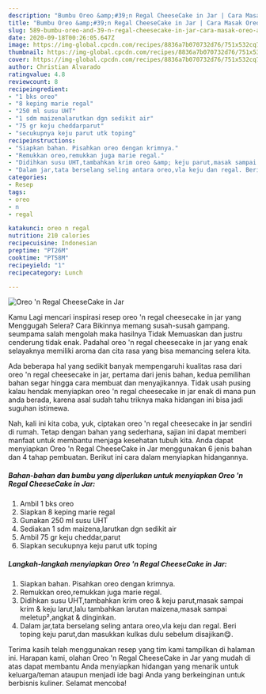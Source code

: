 ```yaml
---
description: "Bumbu Oreo &amp;#39;n Regal CheeseCake in Jar | Cara Masak Oreo &amp;#39;n Regal CheeseCake in Jar Yang Enak Dan Mudah"
title: "Bumbu Oreo &amp;#39;n Regal CheeseCake in Jar | Cara Masak Oreo &amp;#39;n Regal CheeseCake in Jar Yang Enak Dan Mudah"
slug: 589-bumbu-oreo-and-39-n-regal-cheesecake-in-jar-cara-masak-oreo-and-39-n-regal-cheesecake-in-jar-yang-enak-dan-mudah
date: 2020-09-18T00:26:05.647Z
image: https://img-global.cpcdn.com/recipes/8836a7b070732d76/751x532cq70/oreo-n-regal-cheesecake-in-jar-foto-resep-utama.jpg
thumbnail: https://img-global.cpcdn.com/recipes/8836a7b070732d76/751x532cq70/oreo-n-regal-cheesecake-in-jar-foto-resep-utama.jpg
cover: https://img-global.cpcdn.com/recipes/8836a7b070732d76/751x532cq70/oreo-n-regal-cheesecake-in-jar-foto-resep-utama.jpg
author: Christian Alvarado
ratingvalue: 4.8
reviewcount: 8
recipeingredient:
- "1 bks oreo"
- "8 keping marie regal"
- "250 ml susu UHT"
- "1 sdm maizenalarutkan dgn sedikit air"
- "75 gr keju cheddarparut"
- "secukupnya keju parut utk toping"
recipeinstructions:
- "Siapkan bahan. Pisahkan oreo dengan krimnya."
- "Remukkan oreo,remukkan juga marie regal."
- "Didihkan susu UHT,tambahkan krim oreo &amp; keju parut,masak sampai krim &amp; keju larut,lalu tambahkan larutan maizena,masak sampai meletup²,angkat &amp; dinginkan."
- "Dalam jar,tata berselang seling antara oreo,vla keju dan regal. Beri toping keju parut,dan masukkan kulkas dulu sebelum disajikan😋."
categories:
- Resep
tags:
- oreo
- n
- regal

katakunci: oreo n regal 
nutrition: 210 calories
recipecuisine: Indonesian
preptime: "PT26M"
cooktime: "PT58M"
recipeyield: "1"
recipecategory: Lunch

---
```



![Oreo &#39;n Regal CheeseCake in Jar](https://img-global.cpcdn.com/recipes/8836a7b070732d76/751x532cq70/oreo-n-regal-cheesecake-in-jar-foto-resep-utama.jpg)

Kamu Lagi mencari inspirasi resep oreo &#39;n regal cheesecake in jar yang Menggugah Selera? Cara Bikinnya memang susah-susah gampang. seumpama salah mengolah maka hasilnya Tidak Memuaskan dan justru cenderung tidak enak. Padahal oreo &#39;n regal cheesecake in jar yang enak selayaknya memiliki aroma dan cita rasa yang bisa memancing selera kita.



Ada beberapa hal yang sedikit banyak mempengaruhi kualitas rasa dari oreo &#39;n regal cheesecake in jar, pertama dari jenis bahan, kedua pemilihan bahan segar hingga cara membuat dan menyajikannya. Tidak usah pusing kalau hendak menyiapkan oreo &#39;n regal cheesecake in jar enak di mana pun anda berada, karena asal sudah tahu triknya maka hidangan ini bisa jadi suguhan istimewa.


Nah, kali ini kita coba, yuk, ciptakan oreo &#39;n regal cheesecake in jar sendiri di rumah. Tetap dengan bahan yang sederhana, sajian ini dapat memberi manfaat untuk membantu menjaga kesehatan tubuh kita. Anda dapat menyiapkan Oreo &#39;n Regal CheeseCake in Jar menggunakan 6 jenis bahan dan 4 tahap pembuatan. Berikut ini cara dalam menyiapkan hidangannya.

<!--inarticleads1-->

##### Bahan-bahan dan bumbu yang diperlukan untuk menyiapkan Oreo &#39;n Regal CheeseCake in Jar:

1. Ambil 1 bks oreo
1. Siapkan 8 keping marie regal
1. Gunakan 250 ml susu UHT
1. Sediakan 1 sdm maizena,larutkan dgn sedikit air
1. Ambil 75 gr keju cheddar,parut
1. Siapkan secukupnya keju parut utk toping




<!--inarticleads2-->

##### Langkah-langkah menyiapkan Oreo &#39;n Regal CheeseCake in Jar:

1. Siapkan bahan. Pisahkan oreo dengan krimnya.
1. Remukkan oreo,remukkan juga marie regal.
1. Didihkan susu UHT,tambahkan krim oreo &amp; keju parut,masak sampai krim &amp; keju larut,lalu tambahkan larutan maizena,masak sampai meletup²,angkat &amp; dinginkan.
1. Dalam jar,tata berselang seling antara oreo,vla keju dan regal. Beri toping keju parut,dan masukkan kulkas dulu sebelum disajikan😋.




Terima kasih telah menggunakan resep yang tim kami tampilkan di halaman ini. Harapan kami, olahan Oreo &#39;n Regal CheeseCake in Jar yang mudah di atas dapat membantu Anda menyiapkan hidangan yang menarik untuk keluarga/teman ataupun menjadi ide bagi Anda yang berkeinginan untuk berbisnis kuliner. Selamat mencoba!
